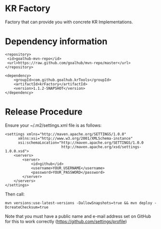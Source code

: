 KR Factory
==========

Factory that can provide you with concrete KR Implementations.


Dependency information 
=====================

```
<repository>
 <id>goalhub-mvn-repo</id>
 <url>https://raw.github.com/goalhub/mvn-repo/master</url>
</repository>
```
	
```	
<dependency>
	<groupId>com.github.goalhub.krTools</groupId>
	<artifactId>krFactory</artifactId>
	<version>1.1.2-SNAPSHOT</version>
</dependency>
```

Release Procedure
=============

Ensure your ~/.m2/settings.xml file is as follows:

```
<settings xmlns="http://maven.apache.org/SETTINGS/1.0.0"
      xmlns:xsi="http://www.w3.org/2001/XMLSchema-instance"
      xsi:schemaLocation="http://maven.apache.org/SETTINGS/1.0.0
                          http://maven.apache.org/xsd/settings-1.0.0.xsd">
	<servers>
		<server>
   			<id>github</id>
   			<username>YOUR_USERNAME</username>
   			<password>YOUR_PASSWORD</password>
		</server>
	</servers>
</settings>
```

Then call:

```
mvn versions:use-latest-versions -DallowSnapshots=true && mvn deploy -DcreateChecksum=true
```

Note that you must have a public name and e-mail address set on GitHub for this to work correctly (https://github.com/settings/profile)